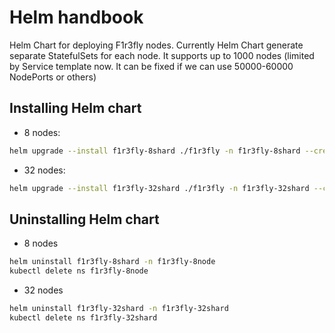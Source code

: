 # Helm handbook

Helm Chart for deploying F1r3fly nodes. Currently Helm Chart generate separate StatefulSets for each node. It supports up to 1000 nodes (limited by Service template now. It can be fixed if we can use 50000-60000 NodePorts or others)

## Installing Helm chart
- 8 nodes:
```sh
helm upgrade --install f1r3fly-8shard ./f1r3fly -n f1r3fly-8shard --create-namespace
```
- 32 nodes:
```sh
helm upgrade --install f1r3fly-32shard ./f1r3fly -n f1r3fly-32shard --create-namespace --set replicaCount=32
```

## Uninstalling Helm chart
- 8 nodes
```sh
helm uninstall f1r3fly-8shard -n f1r3fly-8node
kubectl delete ns f1r3fly-8node
```
- 32 nodes
```sh
helm uninstall f1r3fly-32shard -n f1r3fly-32shard
kubectl delete ns f1r3fly-32shard
```
